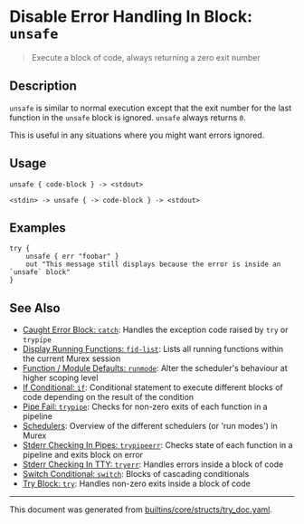 # Disable Error Handling In Block: `unsafe`

> Execute a block of code, always returning a zero exit number

## Description

`unsafe` is similar to normal execution except that the exit number for the
last function in the `unsafe` block is ignored. `unsafe` always returns `0`.

This is useful in any situations where you might want errors ignored.

## Usage

```
unsafe { code-block } -> <stdout>

<stdin> -> unsafe { -> code-block } -> <stdout>
```

## Examples

```
try {
    unsafe { err "foobar" }
    out "This message still displays because the error is inside an `unsafe` block"
}
```

## See Also

* [Caught Error Block: `catch`](../commands/catch.md):
  Handles the exception code raised by `try` or `trypipe`
* [Display Running Functions: `fid-list`](../commands/fid-list.md):
  Lists all running functions within the current Murex session
* [Function / Module Defaults: `runmode`](../commands/runmode.md):
  Alter the scheduler's behaviour at higher scoping level
* [If Conditional: `if`](../commands/if.md):
  Conditional statement to execute different blocks of code depending on the result of the condition
* [Pipe Fail: `trypipe`](../commands/trypipe.md):
  Checks for non-zero exits of each function in a pipeline
* [Schedulers](../user-guide/schedulers.md):
  Overview of the different schedulers (or 'run modes') in Murex
* [Stderr Checking In Pipes: `trypipeerr`](../commands/trypipeerr.md):
  Checks state of each function in a pipeline and exits block on error
* [Stderr Checking In TTY: `tryerr`](../commands/tryerr.md):
  Handles errors inside a block of code
* [Switch Conditional: `switch`](../commands/switch.md):
  Blocks of cascading conditionals
* [Try Block: `try`](../commands/try.md):
  Handles non-zero exits inside a block of code

<hr/>

This document was generated from [builtins/core/structs/try_doc.yaml](https://github.com/lmorg/murex/blob/master/builtins/core/structs/try_doc.yaml).
